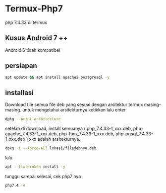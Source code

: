 # Termux-Php7
php 7.4.33 di termux
## Kusus Android 7 ++
Android 6 tidak kompatibel
## persiapan
```bash
apt update && apt install apache2 postgresql -y
```
## installasi
Download file semua file deb yang sesuai dengan arsitektur termux masing-masing.
untuk mengetahui arsitekturnya ketikkan lalu enter
```bash
dpkg --print-architecture
```
setelah di download, install semuanya ( php_7.4.33-1_xxx.deb, php-apache_7.4.33-1_xxx.deb, php-fpm_7.4.33-1_xxx.deb, php-pgsql_7.4.33-1_xxx.deb )  xxx adalah arsitekturnya.
```bash
dpkg -i --force-all lokasi/filedebnya.deb
```
lalu
```bash
apt --fix-broken install -y
```
tunggu sampai selesai, cek php7 nya  
```bash
php7.4 -v
```
